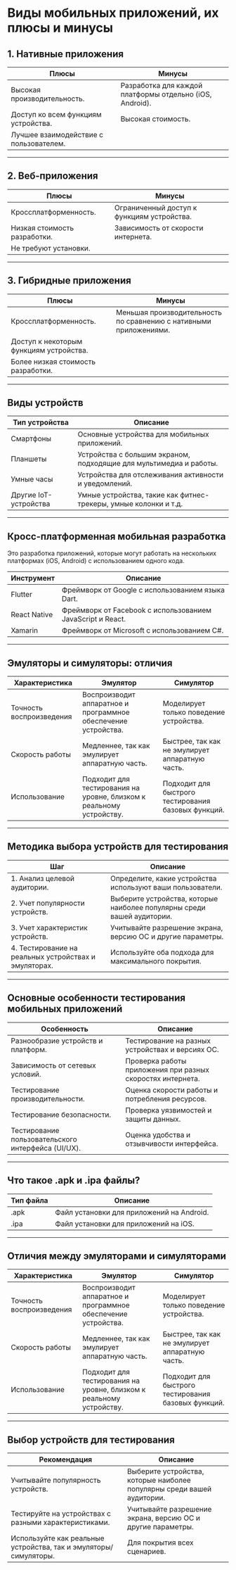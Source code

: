 # Виды мобильных приложений, их плюсы и минусы

## 1. Нативные приложения
| **Плюсы**                          | **Минусы**                          |
|------------------------------------|-------------------------------------|
| Высокая производительность.        | Разработка для каждой платформы отдельно (iOS, Android). |
| Доступ ко всем функциям устройства.| Высокая стоимость.                  |
| Лучшее взаимодействие с пользователем. | |

---

## 2. Веб-приложения
| **Плюсы**                          | **Минусы**                          |
|------------------------------------|-------------------------------------|
| Кроссплатформенность.              | Ограниченный доступ к функциям устройства. |
| Низкая стоимость разработки.       | Зависимость от скорости интернета.  |
| Не требуют установки.              |                                     |

---

## 3. Гибридные приложения
| **Плюсы**                          | **Минусы**                          |
|------------------------------------|-------------------------------------|
| Кроссплатформенность.              | Меньшая производительность по сравнению с нативными приложениями. |
| Доступ к некоторым функциям устройства. |                                   |
| Более низкая стоимость разработки. |                                     |

---

## Виды устройств
| **Тип устройства** | **Описание**                                                                 |
|--------------------|-----------------------------------------------------------------------------|
| Смартфоны          | Основные устройства для мобильных приложений.                               |
| Планшеты           | Устройства с большим экраном, подходящие для мультимедиа и работы.          |
| Умные часы         | Устройства для отслеживания активности и уведомлений.                       |
| Другие IoT-устройства | Умные устройства, такие как фитнес-трекеры, умные колонки и т.д.           |

---

## Кросс-платформенная мобильная разработка
Это разработка приложений, которые могут работать на нескольких платформах (iOS, Android) с использованием одного кода.  

| **Инструмент**   | **Описание**                                                                 |
|------------------|-----------------------------------------------------------------------------|
| Flutter          | Фреймворк от Google с использованием языка Dart.                            |
| React Native     | Фреймворк от Facebook с использованием JavaScript и React.                  |
| Xamarin          | Фреймворк от Microsoft с использованием C#.                                 |

---

## Эмуляторы и симуляторы: отличия
| **Характеристика**       | **Эмулятор**                                                                 | **Симулятор**                                                              |
|--------------------------|-----------------------------------------------------------------------------|---------------------------------------------------------------------------|
| Точность воспроизведения | Воспроизводит аппаратное и программное обеспечение устройства.              | Моделирует только поведение устройства.                                   |
| Скорость работы          | Медленнее, так как эмулирует аппаратную часть.                              | Быстрее, так как не эмулирует аппаратную часть.                           |
| Использование            | Подходит для тестирования на уровне, близком к реальному устройству.        | Подходит для быстрого тестирования базовых функций.                       |

---

## Методика выбора устройств для тестирования
| **Шаг**                        | **Описание**                                                                 |
|--------------------------------|-----------------------------------------------------------------------------|
| 1. Анализ целевой аудитории.   | Определите, какие устройства используют ваши пользователи.                  |
| 2. Учет популярности устройств.| Выберите устройства, которые наиболее популярны среди вашей аудитории.      |
| 3. Учет характеристик устройств.| Учитывайте разрешение экрана, версию ОС и другие параметры.                |
| 4. Тестирование на реальных устройствах и эмуляторах. | Используйте оба подхода для максимального покрытия.                      |

---

## Основные особенности тестирования мобильных приложений
| **Особенность**                | **Описание**                                                                 |
|--------------------------------|-----------------------------------------------------------------------------|
| Разнообразие устройств и платформ. | Тестирование на разных устройствах и версиях ОС.                          |
| Зависимость от сетевых условий. | Проверка работы приложения при разных скоростях интернета.                 |
| Тестирование производительности. | Оценка скорости работы и потребления ресурсов.                            |
| Тестирование безопасности.      | Проверка уязвимостей и защиты данных.                                      |
| Тестирование пользовательского интерфейса (UI/UX). | Оценка удобства и отзывчивости интерфейса.                              |

---

## Что такое .apk и .ipa файлы?
| **Тип файла** | **Описание**                                                                 |
|---------------|-----------------------------------------------------------------------------|
| .apk          | Файл установки для приложений на Android.                                   |
| .ipa          | Файл установки для приложений на iOS.                                       |

---

## Отличия между эмуляторами и симуляторами
| **Характеристика**       | **Эмулятор**                                                                 | **Симулятор**                                                              |
|--------------------------|-----------------------------------------------------------------------------|---------------------------------------------------------------------------|
| Точность воспроизведения | Воспроизводит аппаратное и программное обеспечение устройства.              | Моделирует только поведение устройства.                                   |
| Скорость работы          | Медленнее, так как эмулирует аппаратную часть.                              | Быстрее, так как не эмулирует аппаратную часть.                           |
| Использование            | Подходит для тестирования на уровне, близком к реальному устройству.        | Подходит для быстрого тестирования базовых функций.                       |

---

## Выбор устройств для тестирования
| **Рекомендация**                        | **Описание**                                                                 |
|-----------------------------------------|-----------------------------------------------------------------------------|
| Учитывайте популярность устройств.      | Выберите устройства, которые наиболее популярны среди вашей аудитории.      |
| Тестируйте на устройствах с разными характеристиками. | Учитывайте разрешение экрана, версию ОС и другие параметры.                |
| Используйте как реальные устройства, так и эмуляторы/симуляторы. | Для покрытия всех сценариев.                                              |
```
